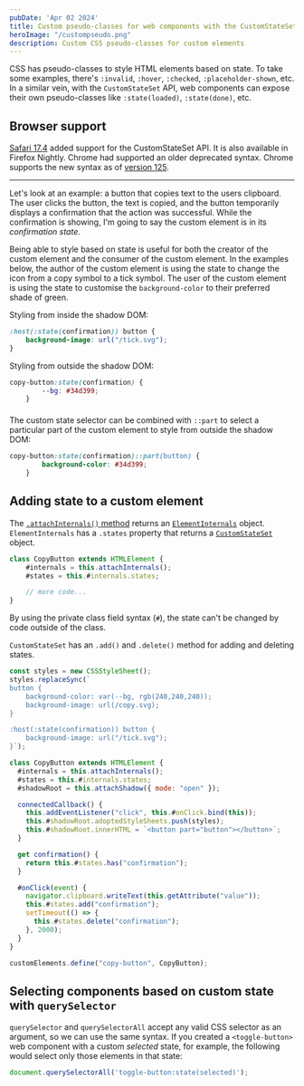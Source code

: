 ```yaml
---
pubDate: 'Apr 02 2024'
title: Custom pseudo-classes for web components with the CustomStateSet API
heroImage: "/custompseudo.png"
description: Custom CSS pseudo-classes for custom elements
---
```


CSS has pseudo-classes to style HTML elements based on state. To take some examples, there's `:invalid`, `:hover`, `:checked`, `:placeholder-shown`, etc. In a similar vein, with the `CustomStateSet` API, web components can expose their own pseudo-classes like `:state(loaded)`, `:state(done)`, etc.

## Browser support 
[Safari 17.4](https://developer.apple.com/documentation/safari-release-notes/safari-17_4-release-notes#New-Features) added support for the CustomStateSet API. It is also available in Firefox Nightly. Chrome had supported an older deprecated syntax. Chrome supports the new syntax as of [version 125](https://chromestatus.com/feature/5586433790443520). 

---

Let's look at an example: a button that copies text to the users clipboard. The user clicks the button, the text is copied, and the button temporarily displays a confirmation that the action was successful. While the confirmation is showing, I'm going to say the custom element is in its _confirmation state_. 

<copy-button value="razmataz shakalaka ✨: this text was copied to your clipboard"></copy-button>

Being able to style based on state is useful for both the creator of the custom element and the consumer of the custom element. In the examples below, the author of the custom element is using the state to change the icon from a copy symbol to a tick symbol. The user of the custom element is using the state to customise the `background-color` to their preferred shade of green.

Styling from inside the shadow DOM:

```css
:host(:state(confirmation)) button {
    background-image: url("/tick.svg");
}
```

Styling from outside the shadow DOM:

```css
copy-button:state(confirmation) {
        --bg: #34d399;
    }
```

<copy-button value="razmataz shakalaka ✨: this text was copied to your clipboard" class="green-bg" style="margin-top: 1.5em; display: block;"></copy-button>

The custom state selector can be combined with `::part` to select a particular part of the custom element to style from outside the shadow DOM:

```css
copy-button:state(confirmation)::part(button) {
        background-color: #34d399;
    }
```

## Adding state to a custom element 
The [`.attachInternals()` method](https://developer.mozilla.org/en-US/docs/Web/API/HTMLElement/attachInternals) returns an [`ElementInternals`](https://developer.mozilla.org/en-US/docs/Web/API/ElementInternals) object. `ElementInternals` has a `.states` property that returns a [`CustomStateSet`](https://developer.mozilla.org/en-US/docs/Web/API/CustomStateSet) object. 

```js
class CopyButton extends HTMLElement {
    #internals = this.attachInternals();
    #states = this.#internals.states;

    // more code...
}
```

By using the private class field syntax (`#`), the state can't be changed by code outside of the class. 

`CustomStateSet` has an `.add()` and `.delete()` method for adding and deleting states.

```js
const styles = new CSSStyleSheet();
styles.replaceSync(`
button {
    background-color: var(--bg, rgb(240,240,240));
    background-image: url(/copy.svg);
}   

:host(:state(confirmation)) button {
    background-image: url("/tick.svg");
}`);

class CopyButton extends HTMLElement {
  #internals = this.attachInternals();
  #states = this.#internals.states;
  #shadowRoot = this.attachShadow({ mode: "open" });

  connectedCallback() {
    this.addEventListener("click", this.#onClick.bind(this));
    this.#shadowRoot.adoptedStyleSheets.push(styles);
    this.#shadowRoot.innerHTML = `<button part="button"></button>`;
  }

  get confirmation() {
    return this.#states.has("confirmation");
  }

  #onClick(event) {
    navigator.clipboard.writeText(this.getAttribute("value"));
    this.#states.add("confirmation");
    setTimeout(() => {
      this.#states.delete("confirmation");
    }, 2000);
  }
}

customElements.define("copy-button", CopyButton);
```

## Selecting components based on custom state with `querySelector` 
`querySelector` and `querySelectorAll` accept any valid CSS selector as an argument, so we can use the same syntax. If you created a `<toggle-button>` web component with a custom _selected_ state, for example, the following would select only those elements in that state:

```js
document.querySelectorAll('toggle-button:state(selected)');
```

<style>
    .green-bg:state(confirmation)::part(button) {
        background-color: #34d399;
    }
</style>
<script type="module" src="/copy-button.js"></script>